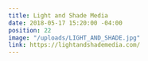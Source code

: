 ```yaml
---
title: Light and Shade Media
date: 2018-05-17 15:20:00 -04:00
position: 22
image: "/uploads/LIGHT_AND_SHADE.jpg"
link: https://lightandshademedia.com/
---
```


